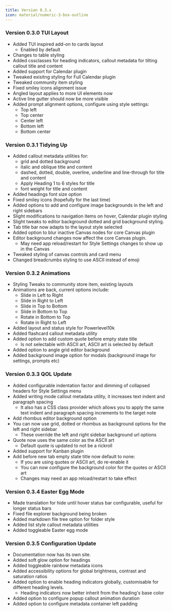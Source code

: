 ```yaml
---
title: Version 0.3.x
icon: material/numeric-3-box-outline
---
```


### Version 0.3.0 TUI Layout
- Added TUI inspired add-on to cards layout
  - Enabled by default
- Changes to table styling
- Added cssclasses for heading indicators, callout metadata for tilting callout title and content
- Added support for Calendar plugin
- Tweaked exisitng styling for Full Calendar plugin
- Tweaked community item styling
- Fixed smiley icons alignment issue
- Angled layout applies to more UI elements now
- Active line gutter should now be more visible
- Added prompt alignment options, configure using style settings:
  - Top left
  - Top center
  - Center left
  - Bottom left
  - Bottom center

### Version 0.3.1 Tidying Up
- Added callout metadata utilities for:
  - grid and dotted background
  - italic and oblique title and content
  - dashed, dotted, double, overline, underline and line-through for title and content
  - Apply Heading 1 to 6 styles for title
  - font weight for title and content
- Added headings font size option
- Fixed smiley icons (hopefully for the last time)
- Added options to add and configure image backgrounds in the left and right sidebars
- Slight modifications to navigation items on hover, Calendar plugin styling
- Slight tweaks to editor background dotted and grid background styling. 
- Tab title bar now adapts to the layout style selected
- Added option to blur inactive Canvas nodes for core Canvas plugin
- Editor background changes now affect the core Canvas plugin.
  - May need app reload/restart for Style Settings changes to show up in the Canvas
- Tweaked styling of canvas controls and card menu
- Changed breadcrumbs styling to use ASCII instead of emoji

### Version 0.3.2 Animations
- Styling Tweaks to community store item, existing layouts
- Animations are back, current options include:
  - Slide in Left to Right
  - Slide in Right to Left
  - Slide in Top to Bottom
  - Slide in Bottom to Top
  - Rotate in Bottom to Top
  - Rotate in Right to Left
- Added layout and status style for Powerlevel10k
- Added flashcard callout metadata utility
- Added option to add custom quote before empty state title
  - Is not selectable with ASCII art, ASCII art is selected by default
- Added option to angle grid editor background 
- Added background image option for modals (background image for settings, prompts etc)

### Version 0.3.3 QOL Update
- Added configurable indentation factor and dimming of collapsed headers for Style Settings menu
- Added writing mode callout metadata utility, it increases text indent and paragraph spacing
  - It also has a CSS class provider which allows you to apply the same text indent and paragraph spacing increments to the target note
- Add rhombus editor background option
- You can now use grid, dotted or rhombus as background options for the left and right sidebar
  - These override the left and right sidebar background url options
- Quote now uses the same color as the ASCII art
  - Default quote is updated to not be a rickroll
- Added support for Kanban plugin
- Add before new tab empty state title now default to none:
  - If you are using quotes or ASCII art, do re-enable it
  - You can now configure the background color for the quotes or ASCII art
  - Changes may need an app reload/restart to take effect

### Version 0.3.4 Easter Egg Mode
- Made translation for hide until hover status bar configurable, useful for longer status bars
- Fixed file explorer background being broken
- Added markdown file tree option for folder style
- Added list style callout metadata utilities
- Added toggleable Easter egg mode

### Version 0.3.5 Configuration Update
- Documentation now has its own site.
- Added soft glow option for headings
- Added toggleable rainbow metadata icons
- Added accessibility options for global brightness, contrast and saturation ratios
- Added option to enable heading indicators globally, customisable for different heading levels.
  - Heading indicators now better inherit from the heading's base color
- Added option to configure popup callout animation duration
- Added option to configure metadata container left padding
